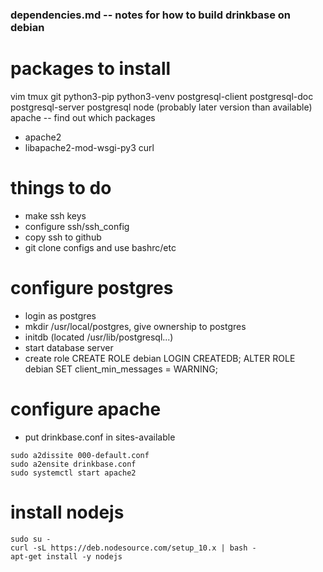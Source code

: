 ### dependencies.md -- notes for how to build drinkbase on debian

# packages to install
vim
tmux
git
python3-pip
python3-venv
postgresql-client
postgresql-doc
postgresql-server
postgresql
node (probably later version than available)
apache -- find out which packages
  - apache2
  - libapache2-mod-wsgi-py3
curl

# things to do
- make ssh keys
- configure ssh/ssh_config
- copy ssh to github
- git clone configs and use bashrc/etc

# configure postgres
- login as postgres
- mkdir /usr/local/postgres, give ownership to postgres
- initdb (located /usr/lib/postgresql...)
- start database server
- create role
  CREATE ROLE debian LOGIN CREATEDB;
  ALTER ROLE debian SET client_min_messages = WARNING;

# configure apache
- put drinkbase.conf in sites-available
```
sudo a2dissite 000-default.conf
sudo a2ensite drinkbase.conf
sudo systemctl start apache2
```

# install nodejs
```
sudo su -
curl -sL https://deb.nodesource.com/setup_10.x | bash -
apt-get install -y nodejs
```
